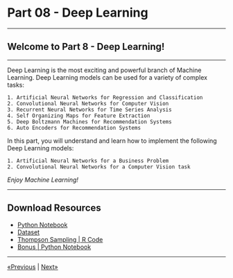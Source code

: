 # Part 08 - Deep Learning
<hr>

## Welcome to Part 8 - Deep Learning!
<hr>

Deep Learning is the most exciting and powerful branch of Machine Learning. Deep Learning models can be used for a variety of complex tasks:

    1. Artificial Neural Networks for Regression and Classification
    2. Convolutional Neural Networks for Computer Vision
    3. Recurrent Neural Networks for Time Series Analysis
    4. Self Organizing Maps for Feature Extraction
    5. Deep Boltzmann Machines for Recommendation Systems
    6. Auto Encoders for Recommendation Systems

In this part, you will understand and learn how to implement the following Deep Learning models:

    1. Artificial Neural Networks for a Business Problem
    2. Convolutional Neural Networks for a Computer Vision task

*Enjoy Machine Learning!*
<hr>

## Download Resources
* <a href="Python/Natural Language Processing (NLP).ipynb" download>Python Notebook</a>
* <a href="Python/Restaurant_Reviews.tsv" download>Dataset</a>
* <a href="R/Natural Language Processing (NLP).r" download>Thompson Sampling | R Code</a>
* <a href="Python/Bonus.ipynb" download>Bonus | Python Notebook</a>
<hr>

<a href="../Section 33 - Thompson Sampling">«Previous</a> | <a href="../Section 35 - Part 08 - Deep Learning">Next»</a>
